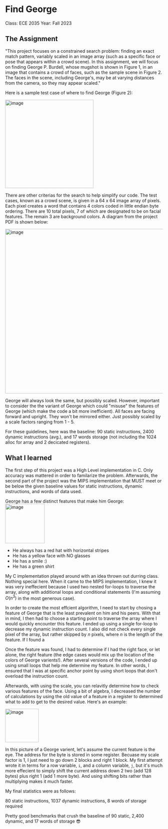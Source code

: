 # Find George

Class: ECE 2035 
Year: Fall 2023

## The Assignment
"This project focuses on a constrained search problem: finding an exact match pattern, variably
scaled in an image array (such as a specific face or pose that appears within a crowd scene). In
this assignment, we will focus on finding George P. Burdell, whose mugshot is shown in Figure
1, in an image that contains a crowd of faces, such as the sample scene in Figure 2. The faces in
the scene, including George's, may be at varying distances from the camera, so they may appear
scaled." 

Here is a sample test case of where to find George (Figure 2): 

<img width="282" alt="image" src="https://github.com/sgandikota100/ECE-2035-Programing-HW-SW-Systems/assets/113190903/1b9b3c22-53b8-44e1-86f6-5dd38b3d1674">

There are other criterias for the search to help simplify our code. The test cases, known as a crowd scene, is given in a 64 x 64 image array of pixels. Each pixel creates a word that contains 4 colors coded in little endian byte ordering. There are 10 total pixels, 7 of which are designated to be on facial features. The remain 3 are background colors. A diagram from the project PDF is shown below: 

<img width="525" alt="image" src="https://github.com/sgandikota100/ECE-2035-Programing-HW-SW-Systems/assets/113190903/87caaafe-1140-4205-a4f6-d353f686cc9a">

George will always look the same, but possibly scaled. However, important to consider the the variant of George which could "misuse" the features of George (which make the code a bit more inefficient).
All faces are facing forward and upright. They won't be mirrored either. Just possibly scaled by a scale factors ranging from 1 - 5. 

For these guidelines, here was the baseline: 90 static instructions, 2400 dynamic instructions (avg.), and 17 words storage (not including the 1024 alloc for array and 2 decicated registers). 

## What I learned 
The first step of this project was a High Level implementation in C. Only accuracy was mattered in order to familarize the problem. Afterwards, the second part of the project was the MIPS implementation that MUST meet or be below the given baseline values for static instructions, dynamic instructions, and words of data used. 

George has a few distinct features that make him George: 
<img width="126" alt="image" src="https://github.com/sgandikota100/ECE-2035-Programing-HW-SW-Systems/assets/113190903/ec184446-0f43-4e35-9653-f2da0e0b91fc">

- He always has a red hat with horizontal stripes
- He has a yellow face with NO glasses
- He has a smile :)
- He has a green shirt

My C implementation played around with an idea thrown out durring class. Nothing special here. When it came to the MIPS implementation, I knew it was very ineffecient because I used two nested for-loops to traverse the array, along with additional loops and conditional statements (I'm assuming $O(n^3)$ in the most generous case). 

In order to create the most effcient algorithm, I need to start by chosing a feature of George that is the least prevalent on him and his peers. With that in mind, I then had to choose a starting point to traverse the array where I would quickly encounter this feature. I ended up using a single for-loop to decrease my dynamic instruction count. I also did not check every single pixel of the array, but rather skipped by $n$ pixels, where $n$ is the length of the feature. If I found a 

Once the feature was found, I had to determine if I had the right face, or let alone, the right feature (the edge cases would mix up the location of the colors of George varients!). After several versions of the code, I ended up using small loops that help me determine my feature. In other words, I ensured that I was at specific anchor point by using short loops that don't overload the instruction count. 

Afterwards, with using the scale, you can relavitly determine how to check various features of the face. Using a bit of algebra, I decreased the number of calculations by using the old value of a feature in a register to determined what to add to get to the desired value. Here's an example: 

<img width="107" alt="image" src="https://github.com/sgandikota100/ECE-2035-Programing-HW-SW-Systems/assets/113190903/d0057f1b-f89e-47ce-92d5-e02c645474aa">

In this picture of a George varient, let's assume the current feature is the eye. The address for the byte is stored in some register. Becuase my scale factor is 1, I just need to go down 2 blocks and right 1 block. My first attempt wrote it in terms for a row variable, `i`, and a column variable, `j`, but it's much more effecient to simply shift the current address down 2 two (add 128 bytes) plus right 1 (add 1 more byte). And using shifting bits rather than multiplying makes it much faster. 

My final statistics were as follows: 

80 static instructions, 1037 dynamic instructions, 8 words of storage required

Pretty good benchmarks that crush the baseline of 90 static, 2,400 dynamic, and 17 words of storage 😎
